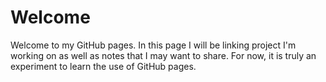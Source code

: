 
# Welcome

Welcome to my GitHub pages. In this page I will be linking project I'm working on as well as notes that I may want to share. For now, it is truly an experiment to learn the use of GitHub pages.
